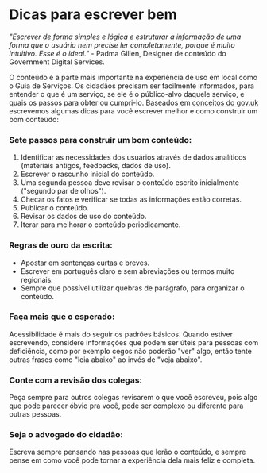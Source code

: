 # Dicas para escrever bem

_"Escrever de forma simples e lógica e estruturar a informação de uma forma que o usuário nem precise ler completamente, porque é muito intuitivo. Esse é o ideal."_ - Padma Gillen, Designer de conteúdo do Government Digital Services.

O conteúdo é a parte mais importante na experiência de uso em local como o Guia de Serviços. Os cidadãos precisam ser facilmente informados, para entender o que é um serviço,  se ele é o público-alvo daquele serviço, e quais os passos para obter ou cumpri-lo. Baseados em [conceitos do gov.uk](https://gds.blog.gov.uk/2014/11/14/create-a-better-user-experience-by-changing-the-way-you-write/) escrevemos algumas dicas para você escrever melhor e como construir um bom conteúdo:

### Sete passos para construir um bom conteúdo:
1. Identificar as necessidades dos usuários através de dados analíticos (materiais antigos, feedbacks, dados de uso).
2. Escrever o rascunho inicial do conteúdo.
3. Uma segunda pessoa deve revisar o conteúdo escrito inicialmente ("segundo par de olhos").
4. Checar os fatos e verificar se todas as informações estão corretas.
5. Publicar o conteúdo.
6. Revisar os dados de uso do conteúdo.
7. Iterar para melhorar o conteúdo periodicamente.

### Regras de ouro da escrita:
* Apostar em sentenças curtas e breves.
* Escrever em português claro e sem abreviações ou termos muito regionais.
* Sempre que possível utilizar quebras de parágrafo, para organizar o conteúdo.

### Faça mais que o esperado:
Acessibilidade é mais do seguir os padrões básicos. Quando estiver escrevendo, considere informações que podem ser úteis para pessoas com deficiência, como por exemplo cegos não poderão "ver" algo, então tente outras frases como "leia abaixo" ao invés de "veja abaixo". 

### Conte com a revisão dos colegas: 
Peça sempre para outros colegas revisarem o que você escreveu, pois algo que pode parecer óbvio pra você, pode ser complexo ou diferente para outras pessoas.

### Seja o advogado do cidadão:
Escreva sempre pensando nas pessoas que lerão o conteúdo, e sempre pense em como você pode tornar a experiência dela mais feliz e completa.